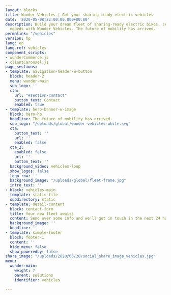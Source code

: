 ```yaml
---
layout: blocks
title: Wunder Vehicles | Get your sharing-ready electric vehicles
date: '2020-05-08T22:00:00.000+00:00'
description: Build your dream fleet of sharing-ready electric bikes, scooters and
  mopeds with Wunder Vehicles. The future of mobility has arrived.
permalink: "/vehicles"
version: hp
lang: en
lang-ref: vehicles
component_scripts:
- wunderCommerce.js
- clientCarousel.js
page_sections:
- template: navigation-header-w-button
  block: header-2
  menu: wunder-main
  sub_logo: ''
  cta:
    url: "#section-contact"
    button_text: Contact
    enabled: true
- template: hero-banner-w-image
  block: hero-hp
  headline: The future of mobility has arrived.
  sub_logo: "/uploads/global/wunder-vehicles-white.svg"
  cta:
    button_text: ''
    url: ''
    enabled: false
  cta_2:
    enabled: false
    url: ''
    button_text: ''
  background_video: vehicles-loop
  show_logos: false
  logo_row: ''
  background_image: "/uploads/global/fleet-frame.jpg"
  intro_text: ''
- block: vehicles-main
  template: static-file
  subdirectory: static
- template: detail-content
  block: contact-form
  title: Your new fleet awaits
  content: Send over some info and we'll get in touch in the next 24 hours.
  background_image: ''
  headline: ''
- template: simple-footer
  block: footer-1
  content: ''
  hide_menu: false
  show_poweredby: false
share_image: "/uploads/2020/05/28/social_share_image_vehicles.jpg"
menu:
  wunder-main:
    weight: 7
    parent: solutions
    identifier: vehicles

---
```


